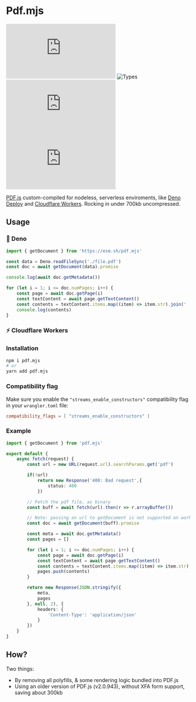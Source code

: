 # Pdf.mjs

![License: MIT](https://img.shields.io/npm/l/pdf.mjs)
![Types](https://img.shields.io/badge/types-included-blue)
![npm](https://img.shields.io/npm/v/pdf.mjs)
![npm bundle size](https://img.shields.io/bundlephobia/min/pdf.mjs)

[PDF.js](https://github.com/mozilla/pdf.js) custom-compiled for nodeless, serverless enviroments, like [Deno Deploy](https://deno.com/deploy) and [Cloudflare Workers](https://workers.cloudflare.com).
Rocking in under 700kb uncompressed.

## Usage

### 🦕 Deno

```ts
import { getDocument } from 'https://esm.sh/pdf.mjs'

const data = Deno.readFileSync('./file.pdf')
const doc = await getDocument(data).promise

console.log(await doc.getMetadata())

for (let i = 1; i <= doc.numPages; i++) {
    const page = await doc.getPage(i)
    const textContent = await page.getTextContent()
    const contents = textContent.items.map((item) => item.str).join(' ')
    console.log(contents)
}
```

### ⚡️ Cloudflare Workers

### Installation

```sh
npm i pdf.mjs
# or
yarn add pdf.mjs
```

### Compatibility flag

Make sure you enable the `"streams_enable_constructors"` compatibility flag in your `wrangler.toml` file:

```toml
compatibility_flags = [ "streams_enable_constructors" ]
```

### Example

```ts
import { getDocument } from 'pdf.mjs'

export default {
    async fetch(request) {
        const url = new URL(request.url).searchParams.get('pdf')

        if(!url)
            return new Response('400: Bad request',{
                status: 400
            })

        // Fetch the pdf file, as binary
        const buff = await fetch(url).then(r => r.arrayBuffer())

        // Note: passing an url to getDocument is not supported on workers
        const doc = await getDocument(buff).promise

        const meta = await doc.getMetadata()
        const pages = []

        for (let i = 1; i <= doc.numPages; i++) {
            const page = await doc.getPage(i)
            const textContent = await page.getTextContent()
            const contents = textContent.items.map((item) => item.str).join(' ')
            pages.push(contents)
        }

        return new Response(JSON.stringify({
            meta,
            pages
        }, null, 2), {
            headers: {
                'Content-Type': 'application/json'
            }
        })
    }
}
```

## How?

Two things:

- By removing all polyfills, & some rendering logic bundled into PDF.js
- Using an older version of PDF.js (v2.0.943), without XFA form support, saving about 300kb
